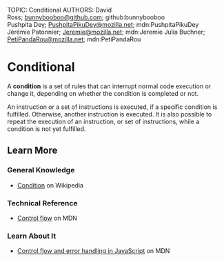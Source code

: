 TOPIC: Conditional
AUTHORS: David Ross; bunnybooboo@github.com; github:bunnybooboo
         Pushpita Dey; PushpitaPikuDey@mozilla.net; mdn:PushpitaPikuDey
         Jérémie Patonnier; Jeremie@mozilla.net; mdn:Jeremie
         Julia Buchner; PetiPandaRou@mozilla.net; mdn:PetiPandaRou

# Conditional

A **condition** is a set of rules that can interrupt normal code execution or change it, depending
on whether the condition is completed or not.

An instruction or a set of instructions is executed, if a specific condition is fulfilled. Otherwise,
another instruction is executed. It is also possible to repeat the execution of an instruction,
or set of instructions, while a condition is not yet fulfilled.

## Learn More

### General Knowledge

- [Condition](https://en.wikipedia.org/wiki/Exception_handling#Condition_systems) on Wikipedia

### Technical Reference

- [Control flow](https://wiki.developer.mozilla.org/en-US/docs/Glossary/Control_flow) on MDN

### Learn About It

- [Control flow and error handling in JavaScript](https://wiki.developer.mozilla.org/en-US/docs/Web/JavaScript/Guide/Control_flow_and_error_handling)
on MDN

